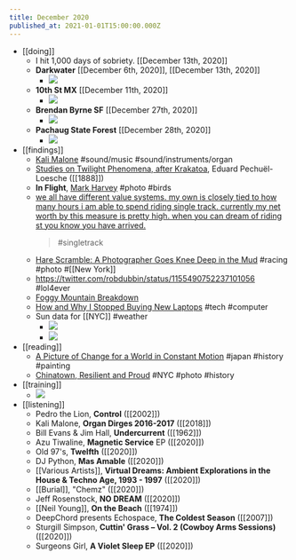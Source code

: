 ```yaml
---
title: December 2020
published_at: 2021-01-01T15:00:00.000Z
---
```


- [[doing]]
  - I hit 1,000 days of sobriety. [[December 13th, 2020]]
  - **Darkwater** [[December 6th, 2020]], [[December 13th, 2020]]
    - ![](https://firebasestorage.googleapis.com/v0/b/firescript-577a2.appspot.com/o/imgs%2Fapp%2Faxelav%2F1z_Fna9j01.jpg?alt=media&token=33b4a565-a895-4573-8ab9-234c7d79fdff)
  - **10th St MX** [[December 11th, 2020]]
    - ![](https://firebasestorage.googleapis.com/v0/b/firescript-577a2.appspot.com/o/imgs%2Fapp%2Faxelav%2FXd_4Kau49A.jpg?alt=media&token=07b6e54b-a8ad-4733-bad7-cbe2bc3bfac2)
  - **Brendan Byrne SF** [[December 27th, 2020]]
    - ![](https://firebasestorage.googleapis.com/v0/b/firescript-577a2.appspot.com/o/imgs%2Fapp%2Faxelav%2Fse1Ryt1I41.jpg?alt=media&token=f45c0648-b953-4e18-ba5c-56afd4e14e85)
  - **Pachaug State Forest** [[December 28th, 2020]]
    - ![](https://firebasestorage.googleapis.com/v0/b/firescript-577a2.appspot.com/o/imgs%2Fapp%2Faxelav%2FAnUGyyh_Yv.jpg?alt=media&token=618c00f6-089b-4987-892f-7d2dd7af1973)
- [[findings]]
  - [Kali Malone](https://kalimalone.com/) #sound/music #sound/instruments/organ
  - [Studies on Twilight Phenomena, after Krakatoa](https://publicdomainreview.org/collection/studies-on-twilight-phenomena-after-krakatoa),
    Eduard Pechuël-Loesche ([[1888]])
  - **In Flight**,
    [Mark Harvey](https://shop.mark-harvey.com/collections/in-flight) #photo
    #birds
  - [we all have different value systems. my own is closely tied to how many hours i am able to spend riding single track. currently my net worth by this measure is pretty high. when you can dream of riding st you know you have arrived.](https://advrider.com/f/threads/the-ktm300-thread.540791/page-1694#post-41366114)
    > #singletrack
  - [Hare Scramble: A Photographer Goes Knee Deep in the Mud](https://www.nytimes.com/2020/12/19/opinion/sunday/hare-scramble-race.html)
    #racing #photo #[[New York]]
  - https://twitter.com/robdubbin/status/1155490752237101056 #lol4ever
  - [Foggy Mountain Breakdown](https://earthobservatory.nasa.gov/images/147651/foggy-mountain-breakdown)
  - [How and Why I Stopped Buying New Laptops](https://lobste.rs/s/a5zy3w/how_why_i_stopped_buying_new_laptops)
    #tech #computer
  - Sun data for [[NYC]] #weather
    - ![](https://firebasestorage.googleapis.com/v0/b/firescript-577a2.appspot.com/o/imgs%2Fapp%2Faxelav%2F9ATrGPVKS3.jpeg?alt=media&token=d8034cfa-e6fb-44c0-88ab-beffd363438a)
    - ![](https://firebasestorage.googleapis.com/v0/b/firescript-577a2.appspot.com/o/imgs%2Fapp%2Faxelav%2FEAuJv8jyOK.jpeg?alt=media&token=bb2784df-c4bd-4e52-9ac7-aceddc983a80)
- [[reading]]
  - [A Picture of Change for a World in Constant Motion](https://www.nytimes.com/interactive/2020/08/07/arts/design/hokusai-fuji.html)
    #japan #history #painting
  - [Chinatown, Resilient and Proud](https://www.nytimes.com/interactive/2020/12/02/arts/design/chinatown-virtual-walk-tour.html)
    #NYC #photo #history
- [[training]]
  - ![](https://firebasestorage.googleapis.com/v0/b/firescript-577a2.appspot.com/o/imgs%2Fapp%2Faxelav%2FdX3i1KFJ9f.jpg?alt=media&token=562d6901-e7da-411d-8602-26c07ace2aa9)
- [[listening]]
  - Pedro the Lion, **Control** ([[2002]])
  - Kali Malone, **Organ Dirges 2016-2017** ([[2018]])
  - Bill Evans & Jim Hall, **Undercurrent** ([[1962]])
  - Azu Tiwaline, **Magnetic Service** EP ([[2020]])
  - Old 97's, **Twelfth** ([[2020]])
  - DJ Python, **Mas Amable** ([[2020]])
  - [[Various Artists]], **Virtual Dreams: Ambient Explorations in the House &
    Techno Age, 1993 - 1997** ([[2020]])
  - [[Burial]], "Chemz" ([[2020]])
  - Jeff Rosenstock, **NO DREAM** ([[2020]])
  - [[Neil Young]], **On the Beach** ([[1974]])
  - DeepChord presents Echospace, **The Coldest Season** ([[2007]])
  - Sturgill Simpson, **Cuttin' Grass &ndash; Vol. 2 (Cowboy Arms Sessions)**
    ([[2020]])
  - Surgeons Girl, **A Violet Sleep EP** ([[2020]])
